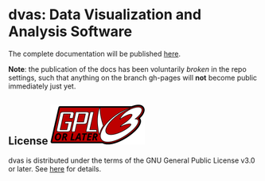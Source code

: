 [license]: ./docs/source/_static/LICENSE.svg "License logo"

# dvas: Data Visualization and Analysis Software

The complete documentation will be published [here](http://meteoswiss-mda.github.io/dvas).

**Note**: the publication of the docs has been voluntarily *broken* in the repo settings, such that anything on the branch gh-pages will **not** become public immediately just yet.

## License ![License logo][license]
dvas is distributed under the terms of the GNU General Public License v3.0 or later. See
[here](./docs/source/license.rst) for details.
